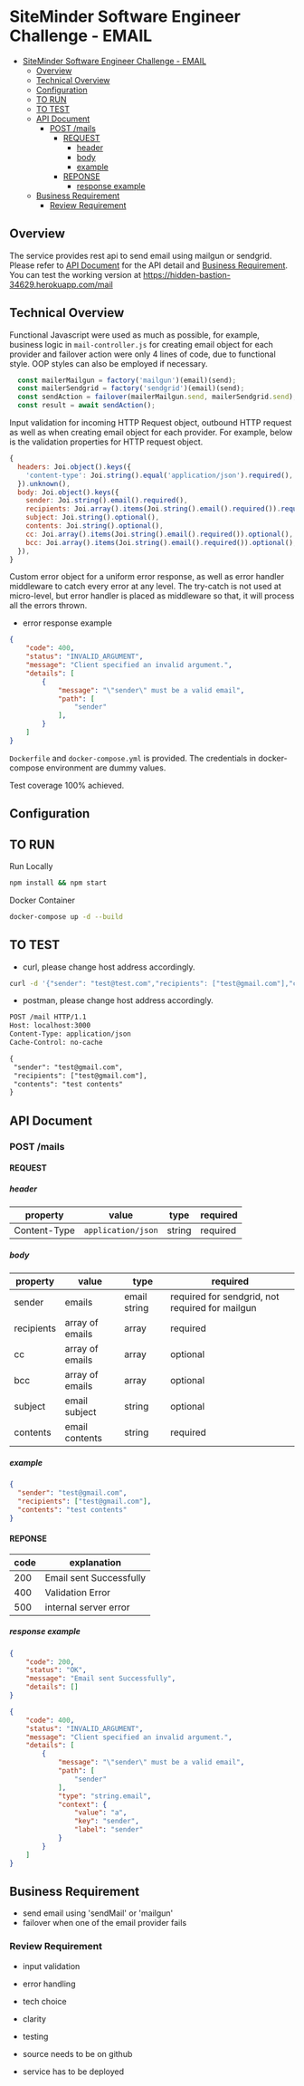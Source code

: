# SiteMinder Software Engineer Challenge - EMAIL

- [SiteMinder Software Engineer Challenge - EMAIL](#siteminder-software-engineer-challenge---email)
  - [Overview](#overview)
  - [Technical Overview](#technical-overview)
  - [Configuration](#configuration)
  - [TO RUN](#to-run)
  - [TO TEST](#to-test)
  - [API Document](#api-document)
    - [POST /mails](#post-mails)
      - [REQUEST](#request)
        - [header](#header)
        - [body](#body)
        - [example](#example)
      - [REPONSE](#reponse)
        - [response example](#response-example)
  - [Business Requirement](#business-requirement)
    - [Review Requirement](#review-requirement)

## Overview

The service provides rest api to send email using mailgun or sendgrid. Please refer to [API Document](#api-document) for the API detail and [Business Requirement](#business-requirement). You can test the working version at https://hidden-bastion-34629.herokuapp.com/mail

## Technical Overview

Functional Javascript were used as much as possible, for example, business logic in `mail-controller.js` for creating email object for each provider and failover action were only 4 lines of code, due to functional style. OOP styles can also be employed if necessary.

```js
  const mailerMailgun = factory('mailgun')(email)(send);
  const mailerSendgrid = factory('sendgrid')(email)(send);
  const sendAction = failover(mailerMailgun.send, mailerSendgrid.send);
  const result = await sendAction();
```

Input validation for incoming HTTP Request object, outbound HTTP request as well as when creating email object for each provider. For example, below is the validation properties for HTTP request object.

```js
{
  headers: Joi.object().keys({
    'content-type': Joi.string().equal('application/json').required(),
  }).unknown(),
  body: Joi.object().keys({
    sender: Joi.string().email().required(),
    recipients: Joi.array().items(Joi.string().email().required()).required(),
    subject: Joi.string().optional(),
    contents: Joi.string().optional(),
    cc: Joi.array().items(Joi.string().email().required()).optional(),
    bcc: Joi.array().items(Joi.string().email().required()).optional(),
  }),
}
```

Custom error object for a uniform error response, as well as error handler middleware to catch every error at any level. The try-catch is not used at micro-level, but error handler is placed as middleware so that, it will process all the errors thrown.

- error response example

```json
{
    "code": 400,
    "status": "INVALID_ARGUMENT",
    "message": "Client specified an invalid argument.",
    "details": [
        {
            "message": "\"sender\" must be a valid email",
            "path": [
                "sender"
            ],
        }
    ]
}
```

`Dockerfile` and `docker-compose.yml` is provided. The credentials in docker-compose environment are dummy values.

Test coverage 100% achieved.

## Configuration

## TO RUN

Run Locally

```sh
npm install && npm start
```

Docker Container

```sh
docker-compose up -d --build
```

## TO TEST

- curl, please change host address accordingly.

```sh
curl -d '{"sender": "test@test.com","recipients": ["test@gmail.com"],"contents": "test contents"}' -H "Content-Type: application/json" -X POST http://localhost:3000/mail
```

- postman, please change host address accordingly.

```txt
POST /mail HTTP/1.1
Host: localhost:3000
Content-Type: application/json
Cache-Control: no-cache

{
 "sender": "test@gmail.com",
 "recipients": ["test@gmail.com"],
 "contents": "test contents"
}
```

## API Document

### POST /mails

#### REQUEST

##### header

| property     | value              | type   | required |
| ------------ | ------------------ | ------ | -------- |
| Content-Type | `application/json` | string | required |

##### body

| property   | value           | type         | required                                        |
| ---------- | --------------- | ------------ | ----------------------------------------------- |
| sender     | emails          | email string | required for sendgrid, not required for mailgun |
| recipients | array of emails | array        | required                                        |
| cc         | array of emails | array        | optional                                        |
| bcc        | array of emails | array        | optional                                        |
| subject    | email subject   | string       | optional                                        |
| contents   | email contents  | string       | required                                        |

##### example

```json
{
  "sender": "test@gmail.com",
  "recipients": ["test@gmail.com"],
  "contents": "test contents"
}
```

#### REPONSE

| code | explanation             |
| ---- | ----------------------- |
| 200  | Email sent Successfully |
| 400  | Validation Error        |
| 500  | internal server error   |

##### response example

```JSON
{
    "code": 200,
    "status": "OK",
    "message": "Email sent Successfully",
    "details": []
}
```

```JSON
{
    "code": 400,
    "status": "INVALID_ARGUMENT",
    "message": "Client specified an invalid argument.",
    "details": [
        {
            "message": "\"sender\" must be a valid email",
            "path": [
                "sender"
            ],
            "type": "string.email",
            "context": {
                "value": "a",
                "key": "sender",
                "label": "sender"
            }
        }
    ]
}
```

## Business Requirement

- send email using 'sendMail' or 'mailgun'
- failover when one of the email provider fails

### Review Requirement

- input validation
- error handling
- tech choice
- clarity
- testing

- source needs to be on github
- service has to be deployed

